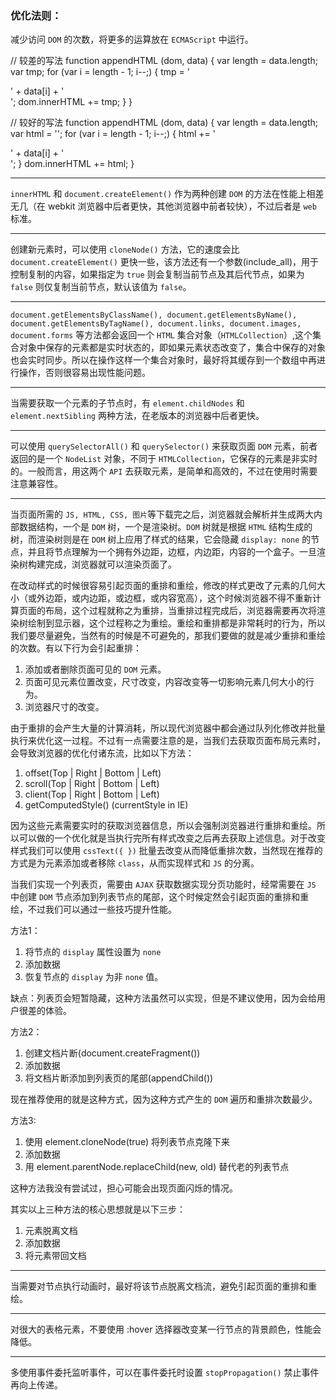 ### 优化法则：

减少访问 `DOM` 的次数，将更多的运算放在 `ECMAScript` 中运行。

  // 较差的写法
  function appendHTML (dom, data) {
    var length = data.length;
    var tmp;
    for (var i = length - 1; i--;) {
      tmp = '<div>' + data[i] + '</div>';
      dom.innerHTML += tmp;
    }
  }

  // 较好的写法
  function appendHTML (dom, data) {
    var length = data.length;
    var html = '';
    for (var i = length - 1; i--;) {
      html += '<div>' + data[i] + '</div>';
    }
    dom.innerHTML += html;
  }

---

`innerHTML` 和 `document.createElement()` 作为两种创建 `DOM` 的方法在性能上相差无几（在 webkit 浏览器中后者更快，其他浏览器中前者较快），不过后者是 `web` 标准。

---

创建新元素时，可以使用 `cloneNode()` 方法，它的速度会比 `document.createElement()` 更快一些，该方法还有一个参数(include_all)，用于控制复制的内容，如果指定为 `true` 则会复制当前节点及其后代节点，如果为 `false` 则仅复制当前节点，默认该值为 `false`。

---

`document.getElementsByClassName(), document.getElementsByName(), document.getElementsByTagName(), document.links, document.images, document.forms` 等方法都会返回一个 `HTML` 集合对象（`HTMLCollection`）,这个集合对象中保存的元素都是实时状态的，即如果元素状态改变了，集合中保存的对象也会实时同步。所以在操作这样一个集合对象时，最好将其缓存到一个数组中再进行操作，否则很容易出现性能问题。

---

当需要获取一个元素的子节点时，有 `element.childNodes` 和 `element.nextSibling` 两种方法，在老版本的浏览器中后者更快。

---

可以使用 `querySelectorAll()` 和 `querySelector()` 来获取页面 `DOM` 元素，前者返回的是一个 `NodeList` 对象，不同于 `HTMLCollection`，它保存的元素是非实时的。一般而言，用这两个 `API` 去获取元素，是简单和高效的，不过在使用时需要注意兼容性。

---

当页面所需的 `JS, HTML, CSS, 图片`等下载完之后，浏览器就会解析并生成两大内部数据结构，一个是 `DOM` 树，一个是渲染树。`DOM` 树就是根据 `HTML` 结构生成的树，而渲染树则是在 `DOM` 树上应用了样式的结果，它会隐藏 `display: none` 的节点，并且将节点理解为一个拥有外边距，边框，内边距，内容的一个盒子。一旦渲染树构建完成，浏览器就可以渲染页面了。

在改动样式的时候很容易引起页面的重排和重绘，修改的样式更改了元素的几何大小（或外边距，或内边距，或边框，或内容宽高），这个时候浏览器不得不重新计算页面的布局，这个过程就称之为重排，当重排过程完成后，浏览器需要再次将渲染树绘制到显示器，这个过程称之为重绘。重绘和重排都是非常耗时的行为，所以我们要尽量避免，当然有的时候是不可避免的，那我们要做的就是减少重排和重绘的次数。有以下行为会引起重排：

1. 添加或者删除页面可见的 `DOM` 元素。
2. 页面可见元素位置改变，尺寸改变，内容改变等一切影响元素几何大小的行为。
3. 浏览器尺寸的改变。

由于重排的会产生大量的计算消耗，所以现代浏览器中都会通过队列化修改并批量执行来优化这一过程。不过有一点需要注意的是，当我们去获取页面布局元素时，会导致浏览器的优化付诸东流，比如以下方法：

1. offset(Top | Right | Bottom | Left)
2. scroll(Top | Right | Bottom | Left)
3. client(Top | Right | Bottom | Left)
4. getComputedStyle() (currentStyle in IE)

因为这些元素需要实时的获取浏览器信息，所以会强制浏览器进行重排和重绘。所以可以做的一个优化就是当执行完所有样式改变之后再去获取上述信息。对于改变样式我们可以使用 `cssText({ })` 批量去改变从而降低重排次数，当然现在推荐的方式是为元素添加或者移除 `class`，从而实现样式和 `JS` 的分离。

当我们实现一个列表页，需要由 `AJAX` 获取数据实现分页功能时，经常需要在 `JS` 中创建 `DOM` 节点添加到列表节点的尾部，这个时候定然会引起页面的重排和重绘，不过我们可以通过一些技巧提升性能。

方法1：

1. 将节点的 `display` 属性设置为 `none`
2. 添加数据
3. 恢复节点的 `display` 为非 `none` 值。

缺点：列表页会短暂隐藏，这种方法虽然可以实现，但是不建议使用，因为会给用户很差的体验。

方法2：

1. 创建文档片断(document.createFragment())
2. 添加数据
3. 将文档片断添加到列表页的尾部(appendChild())

现在推荐使用的就是这种方式，因为这种方式产生的 `DOM` 遍历和重排次数最少。

方法3:

1. 使用 element.cloneNode(true) 将列表节点克隆下来
2. 添加数据
3. 用 element.parentNode.replaceChild(new, old) 替代老的列表节点

这种方法我没有尝试过，担心可能会出现页面闪烁的情况。

其实以上三种方法的核心思想就是以下三步：

1. 元素脱离文档
2. 添加数据
3. 将元素带回文档

---

当需要对节点执行动画时，最好将该节点脱离文档流，避免引起页面的重排和重绘。

---

对很大的表格元素，不要使用 :hover 选择器改变某一行节点的背景颜色，性能会降低。

---

多使用事件委托监听事件，可以在事件委托时设置 `stopPropagation()` 禁止事件再向上传递。
